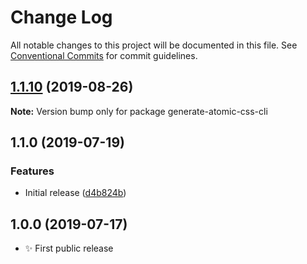 # Change Log

All notable changes to this project will be documented in this file.
See [Conventional Commits](https://conventionalcommits.org) for commit guidelines.

## [1.1.10](https://gitlab.com/codsen/codsen/compare/generate-atomic-css-cli@1.1.9...generate-atomic-css-cli@1.1.10) (2019-08-26)

**Note:** Version bump only for package generate-atomic-css-cli





## 1.1.0 (2019-07-19)

### Features

- Initial release ([d4b824b](https://gitlab.com/codsen/codsen/commit/d4b824b))

## 1.0.0 (2019-07-17)

- ✨ First public release
